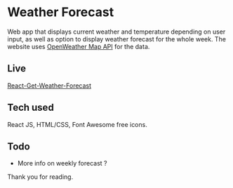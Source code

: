 # Weather Forecast

Web app that displays current weather and temperature depending on user input, as well as option to display weather forecast for the whole week.
The website uses [OpenWeather Map API](https://openweathermap.org/api) for the data.

## Live

[React-Get-Weather-Forecast](https://get-weather-forecast.netlify.app/)

## Tech used

React JS, HTML/CSS, Font Awesome free icons.

## Todo

- More info on weekly forecast ?

Thank you for reading.
